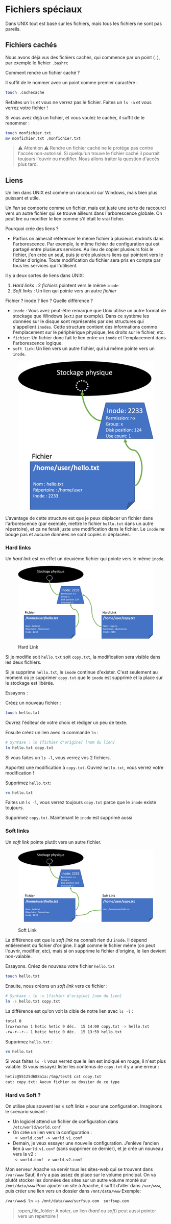 # Fichiers spéciaux

Dans UNIX tout est basé sur les fichiers, mais tous les fichiers ne sont pas pareils.

## Fichiers cachés

Nous avons déjà vus des fichiers cachés, qui commence par un point (`.`), par exemple le fichier `.bashrc`

Comment rendre un fichier caché ?

Il suffit de le nommer avec un point comme premier caractère :

```bash
touch .cachecache
```

Refaites un `ls` et vous ne verrez pas le fichier. Faites un `ls -a` et vous verrez votre fichier !

Si vous avez déjà un fichier, et vous voulez le cacher, il suffit de le renommer :

```bash
touch monfichier.txt
mv monfichier.txt .monfichier.txt
```

> :warning: Attention :warning: Rendre un fichier caché ne le protège pas contre l'accès non-autorisé. Si quelqu'un trouve le fichier caché il pourrait toujours l'ouvrir ou modifier. Nous allons traiter la question d'accès plus tard.

## Liens

Un lien dans UNIX est comme un raccourci sur Windows, mais bien plus puissant et utile.

Un _lien_ se comporte comme un fichier, mais est juste une sorte de raccourci vers un autre fichier qui se trouve ailleurs dans l'arborescence globale. On peut lire ou modifier le lien comme s'il était le vrai ficher.

Pourquoi crée des liens ?

* Parfois on aimerait référencer le même fichier à plusieurs endroits dans l'arborescence. Par exemple, le même fichier de configuration qui est partagé entre plusieurs services. Au lieu de copier plusieurs fois le fichier, j'en crée un seul, puis je crée plusieurs liens qui pointent vers le fichier d'origine. Toute modification du fichier sera pris en compte par tous les services qui l'utilisent.

Il y a deux sortes de liens dans UNIX:

1. _Hard links_ : 2 _fichiers_ pointent vers le même `inode`
2. _Soft links_ : Un lien qui pointe vers un autre _fichier_

Fichier ? inode ? lien ? Quelle différence ?

* `inode` : Vous avez peut-être remarqué que Unix utilise un autre format de stockage que Windows (`ext3` par exemple). Dans ce système les données sur le disque sont représentés par des structures qui s'appellent `inodes`. Cette structure contient des informations comme l'emplacement sur le périphérique physique, les droits sur le fichier, etc.
* `fichier`: Un fichier donc fait le lien entre un `inode` et l'emplacement dans l'arborescence logique.
* `soft link`: Un lien vers un autre fichier, qui lui même pointe vers un `inode`.

<figure><img src="../../.gitbook/assets/fichiers-inodes-liens.png" alt=""><figcaption></figcaption></figure>

L'avantage de cette structure est que je peux déplacer un fichier dans l'arborescence (par exemple, mettre le fichier `hello.txt` dans un autre répertoire), et ça ne ferait juste une modification dans le fichier. Le `inode` ne bouge pas et aucune données ne sont copiés ni déplacées.

### Hard links

Un _hard link_  est en effet un deuxième fichier qui pointe vers le même `inode`.

<figure><img src="../../.gitbook/assets/hard-link.png" alt=""><figcaption><p>Hard Link</p></figcaption></figure>

Si je modifie soit `hello.txt` soit `copy.txt`, la modification sera visible dans les deux fichiers.

Si je supprime `hello.txt`, le `inode` continue d'exister. C'est seulement au moment où je supprimer `copy.txt` que le `inode` est supprimé et la place sur le stockage est libérée.

Essayons :

Créez un nouveau fichier :

```bash
touch hello.txt
```

Ouvrez l'éditeur de votre choix et rédiger un peu de texte.

Ensuite créez un lien avec la commande `ln` :

```bash
# Syntaxe : ln [fichier d'origine] [nom du lien]
ln hello.txt copy.txt
```

Si vous faites un `ls -l`, vous verrez vos 2 fichiers.

Apportez une modification à `copy.txt`. Ouvrez `hello.txt`, vous verrez votre modification !

Supprimez `hello.txt`:

```bash
rm hello.txt
```

Faites un `ls -l`, vous verrez toujours `copy.txt` parce que le `inode` existe toujours.

Supprimez `copy.txt`. Maintenant le `inode` est supprimé aussi.

### Soft links

Un _soft link_ pointe plutôt vers un autre fichier.

<figure><img src="../../.gitbook/assets/soft-link.png" alt=""><figcaption><p>Soft Link</p></figcaption></figure>

La différence est que le _soft link_ ne connaît rien du `inode`. Il dépend entièrement du fichier d'origine. Il agit comme le fichier même (on peut l'ouvrir, modifier, etc), mais si on supprime le fichier d'origine, le lien devient non-valable.

Essayons. Créez de nouveau votre fichier `hello.txt`

```bash
touch hello.txt
```

Ensuite, nous créons un _soft link_ vers ce fichier :

```bash
# Syntaxe : ln -s [fichier d'origine] [nom du lien]
ln -s hello.txt copy.txt
```

La différence est qu'on voit la cible de notre lien avec `ls -l` :

```bash
total 0
lrwxrwxrwx 1 hetic hetic 9 déc.  15 14:00 copy.txt -> hello.txt
-rw-r--r-- 1 hetic hetic 0 déc.  15 13:59 hello.txt
```

Supprimez `hello.txt` :

```bash
rm hello.txt
```

Si vous faites `ls -l` vous verrez que le lien est indiqué en rouge, il n'est plus valable. Si vous essayez lister les contenus de `copy.txt` il y a une erreur :

```bash
hetic@55125d688a1a:/tmp/test$ cat copy.txt 
cat: copy.txt: Aucun fichier ou dossier de ce type
```

### Hard vs Soft ?

On utilise plus souvent les « soft links » pour une configuration. Imaginons le scenario suivant :

* Un logiciel attend un fichier de configuration dans `/etc/world/world.conf`
* On crée un lien vers la configuration :
  * `world.conf -> world.v1.conf`
* Demain, je veux essayer une nouvelle configuration. J’enlève l’ancien lien à `world.v1.conf` (sans supprimer ce dernier), et je crée un nouveau vers la v2 :
  * `world.conf -> world.v2.conf`

Mon serveur Apache va servir tous les sites-web qui se trouvent dans `/var/www` Sauf, il n’y a pas assez de place sur le volume principal. On va plutôt stocker les données des sites sur un autre volume monté sur `/mnt/data/www` Pour ajouter un site à Apache, il suffit d’aller dans `/var/www`, puis créer une lien vers un dossier dans `/mnt/data/www` Exemple:

```bash
/var/www$ ln –s /mnt/data/www/surfsup.com  surfsup.com
```

> :open\_file\_folder: A noter, un lien (_hard_ ou _soft_) peut aussi pointer vers un repertoire !&#x20;
